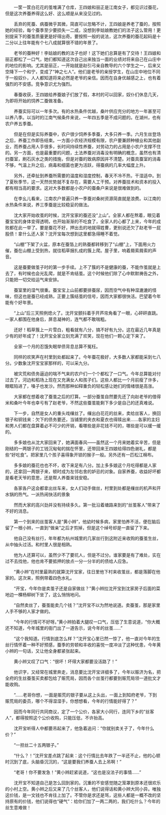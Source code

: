 　　一筐一筐白花花的茧堆满了仓库，王四娘和丽正是江南女子，都见识过蚕花，但是这次养蚕养得这么好、这么顺是从来没见过的。

　　丢弃的死蚕、病蚕微乎其微，简直可以忽略不计，王四娘是养老了蚕的，按照她的经验，每个蚕季至少要损失一二成，没想到李姑娘教她们的法子这么管用！更别提采下的蚕茧质量更是好得出奇。要按照一般的说法，这次养蚕的蚕花起码是十二分以上往年能有个七八成就算很不错的年景了。

　　老爷的蚕种好！李姑娘的教的法子也好！这下她们总算是有了交待！王四娘和丽正都松了一口气，她们都知道这次自己出来独当一面的业绩对将来自己在山庄中的地位的影响。尤其是丽正，一开始就是赵引弓亲自教导的六个学生之一，后来又空降下一个和宁，变成了“神之七人”。他们是老爷的亲授学生，在山庄中地位不同于一般奴仆，人人都知道将来必然是老爷的亲信。因而在自身优越感之上，也有着强烈的不安感。竞争意识尤为强烈。

　　春蚕收获，王四娘给养蚕娘子们放了假，本村的可以回家，奴仆们休息几天，为即将开始的饲养二蚕做准备。

　　养蚕实际可以一年多次。有的水热条件优越，桑叶供应充分的地方一年甚至可以养八季。以当时的江南气候条件来说，一年四五季是不成问题的。在湖州，也有农户养五季蚕。

　　但是在但是实际养蚕中，农户很少饲养多季蚕，大多只养一季。六月生丝登场之后，养蚕工作即告结束。一方面小农经济规模有限，农户要兼顾种植业和其他副业，而养蚕占用人手很多，长时间持续性养蚕，对劳动力的占用是小农户支撑不住的。另一方面，也是最重要的问题，土法养蚕对消毒没有明确的概念，虽然也有清扫蚕室，刷石灰水之类的措施，但是对蚕的致病原因并不清楚。对蚕具蚕室的消毒不够，气温上升之后，病毒和细菌也更为活跃，得蚕病的几率大幅度上升。

　　另外，还牵扯到养蚕所需要的温度和湿度控制，春天不冷不热，干湿适中。到了夏秋季节，这一天然优势就不复存在，需要人工干预。对养蚕技术和资本的投入都有相当高的要求。这对大多数都是小农户的蚕桑户来说是很难做到的。

　　在李幺儿看来，江南农户普遍只养一季蚕对桑树资源简直就是浪费。以江南的水热条件来说，养三季蚕是比较稳妥的做法。

　　沈大家开始收茧的时候，沈开宝家的蚕还没“上山”。全家人都在熬着，眼见着蚕宝宝的身体变得透明，也开始渐渐的不吃食了，全家人的心都了上来，今年的成败都在此一举了。要是蚕花不好，押出去的地就得姓曹，更别说还欠了赵老爷一屁股债！拿什么还人家？沈开宝每次想到这里都急得睡不着觉。

　　“山棚”下架了火盆，原本在蚕箔上的熟蚕都转移到了“山棚”上，下面用火力催，蚕在山棚上受到热，就往稻草捆扎成的簇上爬。屋子里，响着屑索屑索的声音。

　　这是蚕要做茧子时的第一步手续。上不了簇的不是健康的蚕，不能作茧就是上去了，有时候也会光乱爬，就是不肯结茧。这个时候他们除了心中默默祷告之外，只能把一切交给运气来安排。

　　蚕室里的湿气很重。蚕宝宝上山前都要排蚕尿，因而空气中有种湿漉漉的怪味，但这也是蚕已经成熟，正要上簇结茧的信号，因而大家都很快活。巴望着今年能有个好年景。

　　“上山”后三天照例熄火了。沈开宝颤抖着手开芦帘角看了一眼，心砰砰直跳。一家人都围在他身后，屏息凝神的，连气都不敢喘粗。

　　还好！稻草簇上一片雪白，粗看就有八分，搞不好有九分。这在最近几年真是少有的好年成了！沈开宝全家立刻充满了欢笑，现在他们一颗心定下来了。

　　全家一个月的忍饿失眠举债背息总算不冤枉。

　　同样的欢笑声在村里到处都起来了。今年蚕花极好，大多数人家都能采到七八分。少数象沈开宝宝家那样的，可以采九分。

　　被灾荒和债务逼迫的喘不气来的农户们一个个都松了一口气。今年总算能对付过去了。河边和稻场上现在又充满女人和孩子们。这些人都比一个月前瘦了许多，眼眶陷进了，嗓子也发沙。然而那种如释重负的轻松感让她们的情绪很是高涨。

　　大家都在想着收了蚕茧之后的打算。一部分蚕茧自然要先还了向赵老爷的借得米和桑叶今年也幸亏有了赵老爷，不然这些蚕茧能剩下多少是自己的还真难说。

　　下一步，自然是女人的重头戏缫丝了。缫出白花花的丝来，卖给丝客人，换回银子和铜钱来：欠下的债务要还，当铺里的夹衣和夏衣也得赎出来……各家的主妇和男人们都在盘算着必不可少的开销，看哪些是非花钱不可的，哪些是可以缓一缓的。

　　多多娘也从沈大家回来了，她满面春风——虽然这一个月来她着实辛苦，但是刚结的一两银子的工钱沉甸甸的揣在怀里，还带回来王四娘给得四色谢礼，都是些“好吃食”。把家里几个孩子喜得象开锁的猴子一般。另外还有一匹松江棉布。

　　多多娘的蚕花也也不坏，收下来足有八分。加上多多娘这个月吃得都是人家的，还拿回一两银子来，顿时成为左邻右舍的妒忌的对象。自家养蚕，收益好坏都是看老天爷的意思，还是帮人养蚕来钱安稳。

　　各家各户这会都拿出丝车来，女人们动手做丝，村里到处都是缫丝的机声和开水锅的热气。一派热闹快活的景象

　　然而大家的高兴劲并没有持续多久。第一批沿着塘路来到的“丝茧客人”带来了不好的消息。

　　第一个到来的丝茧客人是“黄小辫”，他幼时候多病，家里怕养不活，便在脑后留了一根小辫，一直到“做亲”之后才剪掉，但是这个绰号却是一直留了下来。

　　他自己没有丝行，年年都为杭州城里的几家丝行到这附近来收购的蚕茧生丝，从中抽头过活。和村里人很是相熟。

　　他为人还算可以，虽然少不了要坑人，但是不过分。谁家要是有了难处，实在过不去找他，他也肯不要抵押的放点一分一分半的的债给人应急。

　　“黄小辫”在村里最熟的就算沈开宝家，往日里他下村来收茧丝，都是落脚在他家的。这次来，照例带着四色水礼。

　　“开宝，今年你是卖茧子还是自家做丝？”黄小辫拉沈开宝到沈家房子后面的菜地边一棵杨柳树下坐了，这么悄悄地问。

　　“自然卖丝了，蚕茧能卖几个钱？”沈开宝不以为然地说道。卖蚕茧，那是家里人手不够的人家才做的。

　　“今年的行情可不好呀。”黄小辫拍着大腿叹一口气，压低了生意说道，“你大概还不知道，今年城里的衙门出了一道告示，说今年的丝茧……”

　　“这个我知道。行情到底怎么样？”沈开宝心里已然一惊了，他一直对今年的生丝行情怀着一种不好预感，蚕季的劳顿和丰收的喜悦一度冲淡了这种忧患，今年黄小辫的一句话，又让他全身都紧张起来。

　　黄小辫又叹了口气：“很坏！坏得大家都要没活路了！”

　　他识字，又经常在城里奔走，消息要比沈开宝详细多了，今年以赈济为名，把全府的生丝蚕茧买卖都包给了赈荒局，因而各个丝茧行都要到赈荒局领一道批文才能收购。

　　“……老哥你想，一面是赈荒的银子要从这上头出，一面上到知府老爷，下到赈荒局的委员，哪个不得湿湿手，你想想看，今年的行情能好得了？”

　　因而今年同行共同商议，定了一个公价，各家大小同行，连同下乡的“丝客人”，都得按照这个公价收购，只能压低，不许抬高。

　　沈开宝听得人中都要吊起来了，他急着追问：“你就别卖关子了，今年什么价？”

　　“一担丝二十五两银子。”

　　“什么？！”沈开宝差点跳了起来：这个行情比去年跌了一半还不止，他的心顿时沉到了底，头脑昏沉沉的，“这是要我们养蚕人去上吊啊！”

　　“老哥！你不要发急！”黄小辫赶紧说道，“这也是没法子的事情……”

　　沈开宝不知道自己是怎么回到家的。沉重的不安感觉随之笼罩到原本还很欢乐的小村上空。黄小辫之后又来了几个丝客人，他们说得话和黄小辫大同小异。唯独这价钱，是一文钱也不肯往上加了。不管你是求还是骂，这些人都是一概不改的坚持原有的价钱，他们说得也“硬气”：给你们加了一两二两的，我们吃什么？今年的丝生意难做！
